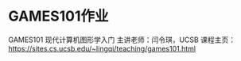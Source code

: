 # GAMES101作业

GAMES101 现代计算机图形学入门
主讲老师：闫令琪，UCSB
课程主页：https://sites.cs.ucsb.edu/~lingqi/teaching/games101.html
